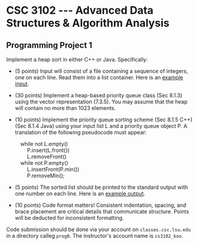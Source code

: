 # CSC 3102 --- Advanced Data Structures & Algorithm Analysis

## Programming Project 1

Implement a heap sort in either C++ or Java. Specifically:

- (5 points) Input will consist of a file containing a sequence of integers, one on each line. Read them into a list container. Here is an [example input](unsorted.txt).

- (30 points) Implement a heap-based priority queue class (Sec 8.1.3) using the vector representation (7.3.5). You may assume that the heap will contain no more than 1023 elements.

- (10 points) Implement the priority queue sorting scheme (Sec 8.1.5 C++) (Sec 8.1.4 Java) using your input list L and a priority queue object P. A translation of the following pseudocode must appear:

	&emsp;while not L.empty()  
	&emsp;&emsp; P.insert(L.front())  
	&emsp;&emsp; L.removeFront()  
	&emsp;while not P.empty()  
	&emsp;&emsp; L.insertFront(P.min())  
	&emsp;&emsp; P.removeMin();  

- (5 points) The sorted list should be printed to the standard output with one number on each line. Here is an [example output](sorted.txt).

- (10 points) Code format matters! Consistent indentation, spacing, and brace placement are critical details that communicate structure. Points will be deducted for inconsistent formatting.

Code submission should be done via your account on `classes.csc.lsu.edu` in a directory calleg `prog0`. The instructor's account name is `cs3102_koo`.
